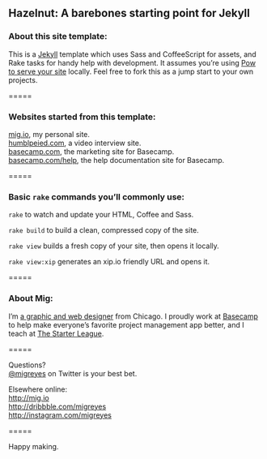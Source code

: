 
## Hazelnut: A barebones starting point for Jekyll

### About this site template:
This is a [Jekyll](http://jekyllrb.com) template which uses Sass and CoffeeScript for assets, and Rake tasks for handy help with development. It assumes you’re using [Pow to serve your site](http://pow.cx) locally. Feel free to fork this as a jump start to your own projects.

=====

### Websites started from this template:
[mig.io](http://mig.io), my personal site.  
[humblpeied.com](http://humblepied.com), a video interview site.  
[basecamp.com](http://basecamp.com), the marketing site for Basecamp.  
[basecamp.com/help](http://basecamp.com/help), the help documentation site for Basecamp.

=====

### Basic `rake` commands you’ll commonly use:
`rake` to watch and update your HTML, Coffee and Sass.

`rake build` to build a clean, compressed copy of the site.

`rake view` builds a fresh copy of your site, then opens it locally.

`rake view:xip` generates an xip.io friendly URL and opens it.

=====

### About Mig:
I’m [a graphic and web designer](http://mig.io) from Chicago. I proudly work at [Basecamp](http://basecamp.com) to help make everyone’s favorite project management app better, and I teach at [The Starter League](http://starterleague.com).

=====

Questions?  
[@migreyes](http://twitter.com/migreyes) on Twitter is your best bet.

Elsewhere online:  
http://mig.io  
http://dribbble.com/migreyes  
http://instagram.com/migreyes

=====

Happy making.